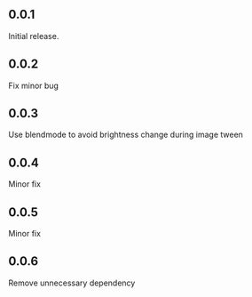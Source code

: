 ## 0.0.1

Initial release. 

## 0.0.2

Fix minor bug

## 0.0.3

Use blendmode to avoid brightness change during image tween

## 0.0.4

Minor fix

## 0.0.5

Minor fix

## 0.0.6

Remove unnecessary dependency

